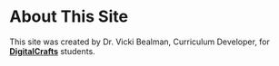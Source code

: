 # About This Site

This site was created by Dr. Vicki Bealman, Curriculum Developer, for [**DigitalCrafts**](https://www.digitalcrafts.com/) students.

